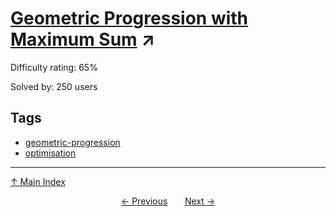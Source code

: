 # [Geometric Progression with Maximum Sum](https://projecteuler.net/problem=542) ↗️

Difficulty rating: 65%

Solved by: 250 users
## Tags

- [geometric-progression](../tags/geometric-progression.md)
- [optimisation](../tags/optimisation.md)



---

[↑ Main Index](../README.md)


<div align=center><a href='541.md'>← Previous</a> &nbsp;&nbsp; &nbsp;&nbsp;  <a href='543.md'>Next →</a></div>
